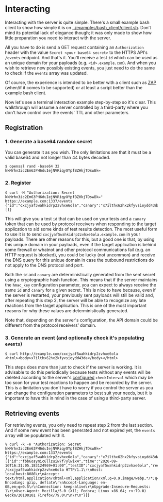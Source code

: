 # Interacting

Interacting with the server is quite simple. There's a small example bash client to show
how simple it is on
[../examples/bash_client/client.sh](https://github.com/marcoagner/boast/blob/master/examples/bash_client/client.sh).
Don't mind its potential lack of elegance though; it was only made to show how little
preparation you need to interact with the server.

All you have to do is send a GET request containing an `Authorization` header with the
value `Secret <your base64 secret>` to the HTTPS API's `/events` endpoint. And that's
it. You'll receive a test `id` which can be used as an unique domain for your payloads
(e.g. `<id>.example.com`). And when you wish to retrieve new possibly existing events,
you just need to do the same to check if the `events` array was updated.

Of course, the experience is intended to be better with a client such as
[ZAP](https://github.com/zaproxy/zaproxy/issues/3022) (when/if it comes to be supported)
or at least a script better than the example bash client.

Now let's see a terminal interaction example step-by-step so it's clear. This
walkthrough will assume a server controlled by a third-party where you don't have
control over the events' TTL and other parameters.

## Registration

### 1. Generate a base64 random secret

You can generate it as you wish. The only limitations are that it must be a valid base64
and not longer than 44 bytes decoded.

```
$ openssl rand -base64 32
kkMrhv3ic2Em63PH6duIejNVRiqyOYpfBZHkjTDswBk=
```

### 2. Register

```
$ curl -H "Authorization: Secret kkMrhv3ic2Em63PH6duIejNVRiqyOYpfBZHkjTDswBk=" https://example.com:1337/events
{"id":"cxcjyaf5wahkidrp2zvhxe6ola","canary":"x7ilthx62hx2kfyvsioydd43da","events":[]}
```

This will give you a test `id` that can be used on your tests and a `canary` token that
can be used by protocol receivers when responding to the target application to aid some
kinds of test results detection. The most useful form to use it is to send
`cxcjyaf5wahkidrp2zvhxe6ola.example.com` in your payloads. There are other reasons for
this, but a good one is that, by using this unique domain in your payloads, even if the
target application is behind some firewall or whatnot and other protocol communications
fail (e.g. an HTTP request is blocked), you could be lucky (not uncommon) and receive
the DNS query for this unique domain in case the outbound restrictions do not apply to
the DNS protocol and port.

Both the `id` and `canary` are deterministically generated from the sent secret using a
cryptographic hash function. This means that if the server maintains the `hmac_key`
configuration parameter, you can expect to always receive the same `id` and `canary` for
a given secret. This is nice to have because, even if the server is restarted, your
previously sent payloads will still be valid and, after repeating this step 2, the
server will be able to recognize any late reactions from the target application. This is
one of the most important reasons for why these values are deterministically generated.

Note that, depending on the server's configuration, the API domain could be different
from the protocol receivers' domain.

### 3. Generate an event (and optionally check it's populating `events`)

```
$ curl http://example.com/cxcjyaf5wahkidrp2zvhxe6ola
<html><body>x7ilthx62hx2kfyvsioydd43da</body></html>
```

This steps does more than just to check if the server is working. It is advisable to do
this periodically because tests without any events will be deleted according to the
server's
[configured](https://github.com/marcoagner/boast/blob/master/docs/boast-configuration.md)
`checkInterval` which may be too soon for your test reactions to happen and be recorded
by the server. This is a limitation you don't have to worry if you control the server as
you can change the configuration parameters to best suit your needs, but it is important
to have this in mind in the case of using a third-party server.

## Retrieving events

For retrieving events, you only need to repeat step 2 from the last section. And if some
new event has been generated and not expired yet, the `events` array will be populated
with it.

```
% curl -k -H "Authorization: Secret kkMrhv3ic2Em63PH6duIejNVRiqyOYpfBZHkjTDswBk=" https://example.com:1337/events
{"id":"cxcjyaf5wahkidrp2zvhxe6ola","canary":"x7ilthx62hx2kfyvsioydd43da","events":[{"id":"fbb6osymic6llzuiw7f7ylwix4","time":"2020-09-16T16:31:05.183124969+01:00","testID":"cxcjyaf5wahkidrp2zvhxe6ola","receiver":"HTTP","remoteAddress":"127.0.0.1:57770","dump":"GET /cxcjyaf5wahkidrp2zvhxe6ola HTTP/1.1\r\nHost: localhost:8080\r\nAccept: text/html,application/xhtml+xml,application/xml;q=0.9,image/webp,*/*;q=0.8\r\nAccept-Encoding: gzip, deflate\r\nAccept-Language: en-GB,en;q=0.5\r\nConnection: keep-alive\r\nUpgrade-Insecure-Requests: 1\r\nUser-Agent: Mozilla/5.0 (X11; Fedora; Linux x86_64; rv:79.0) Gecko/20100101 Firefox/79.0\r\n\r\n"}]}
```
